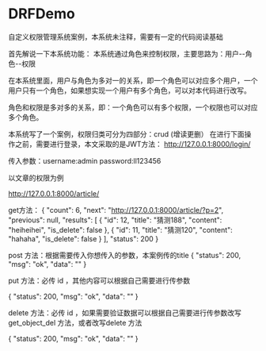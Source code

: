 # DRFDemo
自定义权限管理系统案例，本系统未注释，需要有一定的代码阅读基础


首先解说一下本系统功能：
本系统通过角色来控制权限，主要思路为：用户--角色--权限

在本系统里面，用户与角色为多对一的关系，即一个角色可以对应多个用户，一个用户只有一个角色，如果想实现一个用户有多个角色，可以对本代码进行改写。

角色和权限是多对多的关系，即：一个角色可以有多个权限，一个权限也可以对应多个角色。

本系统写了一个案例，权限归类可分为四部分：crud (增读更删）
在进行下面操作之前，需要进行登录，本文采取的是JWT方法：
http://127.0.0.1:8000/login/

传入参数：username:admin
        password:ll123456
        
以文章的权限为例

http://127.0.0.1:8000/article/

get方法：
{
    "count": 6,
    "next": "http://127.0.0.1:8000/article/?p=2",
    "previous": null,
    "results": [
        {
            "id": 12,
            "title": "猜测188",
            "content": "heiheihei",
            "is_delete": false
        },
        {
            "id": 11,
            "title": "猜测120",
            "content": "hahaha",
            "is_delete": false
        }
    ],
    "status": 200
}

post 方法：根据需要传入你想传入的参数，本案例传的title
{
    "status": 200,
    "msg": "ok",
    "data": ""
}

put 方法：必传 id ，其他内容可以根据自己需要进行传参数

{
    "status": 200,
    "msg": "ok",
    "data": ""
}

delete 方法：必传 id ，如果需要验证数据可以根据自己需要进行传参数改写get_object_del 方法，或者改写delete 方法

{
    "status": 200,
    "msg": "ok",
    "data": ""
}


